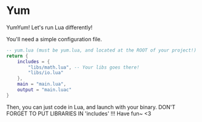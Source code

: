 # Yum

YumYum! Let's run Lua differently!

You'll need a simple configuration file.
```lua
-- yum.lua (must be yum.lua, and located at the ROOT of your project!)
return {
    includes = {
        "libs/math.lua", -- Your libs goes there!
        "libs/io.lua"
    },
    main = "main.lua",
    output = "main.luac"
}
```
Then, you can just code in Lua, and launch with your binary.
DON'T FORGET TO PUT LIBRARIES IN 'includes' !!!
Have fun~ <3